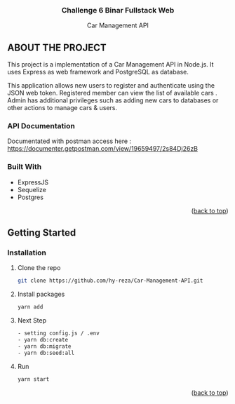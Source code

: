 <div id="top"></div>

<br />
<div align="center">
  <h3 align="center">Challenge 6 Binar Fullstack Web</h3>

  <p align="center">Car Management API</p>
</div>

## ABOUT THE PROJECT
This project is a implementation of a Car Management API in Node.js. It uses Express as web framework and PostgreSQL as database.

This application allows new users to register and authenticate using the JSON web token. Registered member can view the list of available cars . Admin has additional privileges such as adding new cars to databases or other actions to manage cars & users.

### API Documentation
Documentated with postman 
access here : 
https://documenter.getpostman.com/view/19659497/2s84Dj26zB


### Built With

- ExpressJS
- Sequelize
- Postgres


<p align="right">(<a href="#top">back to top</a>)</p>


## Getting Started

### Installation

1. Clone the repo
   ```sh
   git clone https://github.com/hy-reza/Car-Management-API.git
   ```
2. Install packages
   ```sh
   yarn add
   ```
3. Next Step

   ```sh
   - setting config.js / .env
   - yarn db:create
   - yarn db:migrate
   - yarn db:seed:all
   ```

4. Run
   ```sh
   yarn start
   ```

<p align="right">(<a href="#top">back to top</a>)</p>
